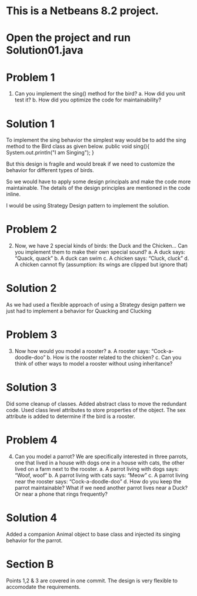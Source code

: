 # This is a Netbeans 8.2 project. 
# Open the project and run Solution01.java

# Problem 1
1. Can you implement the sing() method for the bird?
a. How did you unit test it?
b. How did you optimize the code for maintainability?

# Solution 1
To implement the sing behavior the simplest way would be to add the
sing method to the Bird class as given below.
    public void sing(){
        System.out.println("I am Singing");
    }

But this design is fragile and would break if we need to customize the
behavior for different types of birds. 

So we would have to apply some design principals and make the code more maintainable.
The details of the design principles are mentioned in the code inline.

I would be using Strategy Design pattern to implement the solution.

# Problem 2

2. Now, we have 2 special kinds of birds: the Duck and the Chicken... 
Can you implement them to make their own special sound?
a. A duck says: “Quack, quack”
b. A duck can swim
c. A chicken says: “Cluck, cluck”
d. A chicken cannot fly (assumption: its wings are clipped but ignore that)

# Solution 2

As we had used a flexible approach of using a Strategy design pattern
we just had to implement a behavior for Quacking and Clucking

# Problem 3

3. Now how would you model a rooster?
a. A rooster says: “Cock-a-doodle-doo”
b. How is the rooster related to the chicken?
c. Can you think of other ways to model a rooster without using inheritance?

# Solution 3
Did some cleanup of classes. Added abstract class to move the redundant code.
Used class level attributes to store properties of the object. The sex attribute 
is added to determine if the bird is a rooster.

# Problem 4

4. Can you model a parrot? We are specifically interested in three parrots, 
one that lived in a house with dogs one in a house with cats, the other lived 
on a farm next to the rooster.
a. A parrot living with dogs says: “Woof, woof”
b. A parrot living with cats says: “Meow”
c. A parrot living near the rooster says: “Cock-a-doodle-doo”
d. How do you keep the parrot maintainable? What if we need another parrot
lives near a Duck? Or near a phone that rings frequently?

# Solution 4
Added a companion Animal object to base class and injected its singing behavior 
for the parrot.

# Section B
Points 1,2 & 3 are covered in one commit. The design is very flexible to accomodate the requirements.
